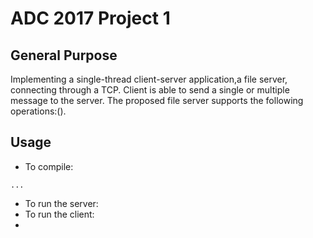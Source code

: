 ADC 2017
Project 1
======

General Purpose
------
Implementing a single-thread client-server application,a file server, 
connecting through a TCP. Client is able to send a single or multiple
message to the server. The proposed file server supports the following
operations:().

Usage
------
- To compile:
```
...
```
- To run the server:
- To run the client:
- 
